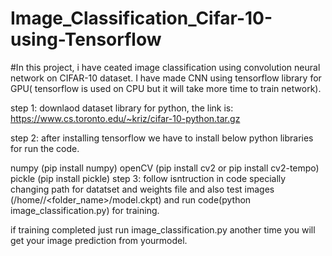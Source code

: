 # Image_Classification_Cifar-10-using-Tensorflow
#In this project, i have ceated image classification using convolution neural network on CIFAR-10 dataset. I have made CNN using tensorflow library for GPU( tensorflow is used on CPU but it will take more time to train network).

step 1: downlaod dataset library for python, the link is: https://www.cs.toronto.edu/~kriz/cifar-10-python.tar.gz

step 2: after installing tensorflow we have to install below python libraries for run the code.

numpy (pip install numpy)
openCV (pip install cv2 or pip install cv2-tempo)
pickle (pip install pickle)
step 3: follow isntruction in code specially changing path for datatset and weights file and also test images (/home//<folder_name>/model.ckpt) and run code(python image_classification.py) for training.

if training completed just run image_classification.py another time you will get your image prediction from yourmodel.

